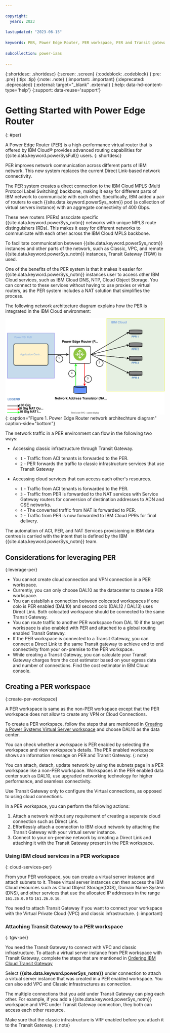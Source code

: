 ```yaml
---

copyright:
  years: 2023

lastupdated: "2023-06-15"

keywords: PER, Power Edge Router, PER workspace, PER and Transit gateway, IBM PER

subcollection: power-iaas

---
```


{:shortdesc: .shortdesc}
{:screen: .screen}
{:codeblock: .codeblock}
{:pre: .pre}
{:tip: .tip}
{:note: .note}
{:important: .important}
{:deprecated: .deprecated}
{:external: target="_blank" .external}
{:help: data-hd-content-type='help'}
{:support: data-reuse='support'}
<!-- {{site.data.keyword.powerSys_notm}} -->

# Getting Started with Power Edge Router
{: #per}

A Power Edge Router (PER) is a high-performance virtual router that is offered by IBM Cloud&reg; provides advanced routing capabilities for {{site.data.keyword.powerSysFull}} users.
{: shortdesc}

PER improves network communication across different parts of IBM network. This new system replaces the current Direct Link-based network connectivity.

The PER system creates a direct connection to the IBM Cloud MPLS (Multi Protocol Label Switching) backbone, making it easy for different parts of IBM network to communicate with each other. Specifically, IBM added a pair of routers to each {{site.data.keyword.powerSys_notm}} pod (a collection of virtual servers instance) with an aggregate connectivity of 400 Gbps.

These new routers (PERs) associate specific {{site.data.keyword.powerSys_notm}} networks with unique MPLS route distinguishers (RDs). This makes it easy for different networks to communicate with each other across the IBM Cloud MPLS backbone.

To facilitate communication between {{site.data.keyword.powerSys_notm}} instances and other parts of the network, such as Classic, VPC, and remote {{site.data.keyword.powerSys_notm}} instances, Transit Gateway (TGW) is used.

One of the benefits of the PER system is that it makes it easier for {{site.data.keyword.powerSys_notm}} instances user to access other IBM Cloud services, such as IBM Cloud DNS, NTP, Cloud Object Storage. You can connect to these services without having to use proxies or virtual routers, as the PER system includes a NAT solution that simplifies the process.

The following network architecture diagram explains how the PER is integrated in the IBM Cloud environment:

![Power Edge Router network architechture diagram](./images/per-network-arch-diag.svg "Power Edge Router network architecture diagram"){: caption="Figure 1. Power Edge Router network architechture diagram" caption-side="bottom"}

The network traffic in a PER environment can flow in the following two ways:
- Accessing classic infrastructure through Transit Gateway.
  - `1` - Traffic from ACI tenants is forwarded to the PER.
  - `2` - PER forwards the traffic to classic infrastructure services that use Transit Gateway
   
- Accessing cloud services that can access each other's resources.
  - `1`	- Traffic from ACI tenants is forwarded to the PER.
  - `3`	- Traffic from PER is forwarded to the NAT services with Service Gateway routers for conversion of destination addresses to ADN and CSE networks.
  - `4`	- The converted traffic from NAT is forwarded to PER. 
  - `2` - Traffic from PER is now forwarded to IBM Cloud PPRs for final delivery.
  <!-- what is the full form of PPR? -->

The automation of ACI, PER, and NAT Services provisioning in IBM data centres is carried with the intent that is defined by the IBM {{site.data.keyword.powerSys_notm}} team. 

## Considerations for leveraging PER
{:leverage-per}

- You cannot create cloud connection and VPN connection in a PER workspace.
- Currently, you can only choose DAL10 as the datacenter to create a PER workspace. 
- You can establish a connection between colocated workspaces if one colo is PER enabled (DAL10) and second colo (DAL12 / DAL13) uses Direct Link. Both colocated workspace should be connected to the same Transit Gateway.
- You can route traffic to another PER workspace from DAL 10 if the target workspace is also enabled with PER and attached to a global routing enabled Transit Gateway.
- If the PER workspace is connected to a Transit Gateway, you can connect a Direct Link to the same Transit gateway to achieve end to end connectivity from your on-premise to the PER workspace.
- While creating a Transit Gateway, you can calculate your Transit Gateway charges from the cost estimator based on your egress data and number of connections. Find the cost estimator in IBM Cloud console.

## Creating a PER workspace
{:create-per-workspace}

<!-- Q: Does a user gets the option to choose b/w PER or a non-PER workspace? -->
A PER workspace is same as the non-PER workspace except that the PER workspace does not allow to create any VPN or Cloud Connections.

To create a PER workspace, follow the steps that are mentioned in [Creating a Power Systems Virtual Server workspace](/docs/power-iaas?topic=power-iaas-creating-power-virtual-server#creating-service) and choose DAL10 as the data center.
<!-- Q: Pprovide a list of data centers have PER deployed in them: -->
<!-- Q: Is there any TGW API that lists all the PER supported DCs -->
You can check whether a workspace is PER enabled by selecting the workspace and view workspace's details. The PER enabled workspace shows an information message on PER and Transit Gateway.
{: note}

You can attach, detach, update network by using the subnets page in a PER workspace like a non-PER workspace. Workspaces in the PER enabled data center such as DAL10, use upgraded networking technology for higher performance, and seamless connectivity.

Use Transit Gateway only to configure the Virtual connections, as opposed to using cloud connections.

In a PER workspace, you can perform the following actions:
1.  Attach a network without any requirement of creating a separate cloud connection such as Direct Link.
2.	Effortlessly attach a connection to IBM cloud network by attaching the Transit Gateway with your virtual server instance.
3.  Connect to your on-premise network by creating a Direct Link and attaching it with the Transit Gateway present in the PER workspace.


### Using IBM cloud services in a PER workspace
{: cloud-services-per}

From your PER workspace, you can create a virtual server instance and attach subnets to it. These virtual server instances can then access the IBM Cloud resources such as Cloud Object Storage(COS), Domain Name System (DNS), and other services that use the allocated IP addresses in the range `161.26.0.0` to `161.26.0.16`.

You need to attach Transit Gateway if you want to connect your workspace with the Virtual Private Cloud (VPC) and classic infrastructure.
{: important}

### Attaching Transit Gateway to a PER workspace
{: tgw-per}

You need the Transit Gateway to connect with VPC and classic infrastructure. To attach a virtual server instance from PER workspace with Transit Gateway, complete the steps that are mentioned in [Ordering IBM Cloud Transit Gateway](/docs/transit-gateway?topic=transit-gateway-ordering-transit-gateway&interface=ui)

Select **{{site.data.keyword.powerSys_notm}}** under connection to attach a virtual server instance that was created in a PER enabled workspace. You can also add VPC and Classic infrastructures as connection. 

The multiple connections that you add under Transit Gateway can ping each other. For example, if you add a {{site.data.keyword.powerSys_notm}} workspace and VPC under Transit Gateway connection, they both can access each other resource.
<!-- Check correctness -->

Make sure that the classic infrastructure is VRF enabled before you attach it to the Transit Gateway.
{: note}